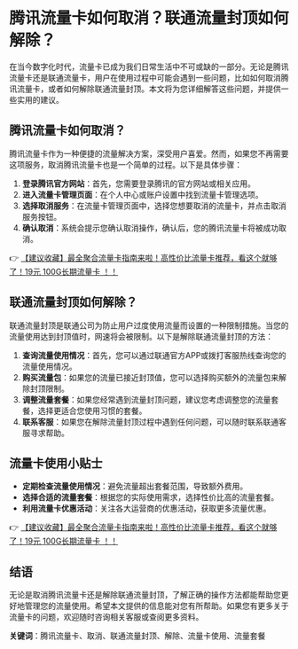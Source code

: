 # 腾讯流量卡如何取消？联通流量封顶如何解除？

在当今数字化时代，流量卡已成为我们日常生活中不可或缺的一部分。无论是腾讯流量卡还是联通流量卡，用户在使用过程中可能会遇到一些问题，比如如何取消腾讯流量卡，或者如何解除联通流量封顶。本文将为您详细解答这些问题，并提供一些实用的建议。

## 腾讯流量卡如何取消？

腾讯流量卡作为一种便捷的流量解决方案，深受用户喜爱。然而，如果您不再需要这项服务，取消腾讯流量卡也是一个简单的过程。以下是具体步骤：

1. **登录腾讯官方网站**：首先，您需要登录腾讯的官方网站或相关应用。
2. **进入流量卡管理页面**：在个人中心或账户设置中找到流量卡管理选项。
3. **选择取消服务**：在流量卡管理页面中，选择您想要取消的流量卡，并点击取消服务按钮。
4. **确认取消**：系统会提示您确认取消操作，确认后，您的腾讯流量卡将被成功取消。

👉 [【建议收藏】最全聚合流量卡指南来啦！高性价比流量卡推荐，看这个就够了！19元 100G长期流量卡 ！！](https://bit.ly/Liuliangka)

## 联通流量封顶如何解除？

联通流量封顶是联通公司为防止用户过度使用流量而设置的一种限制措施。当您的流量使用达到封顶值时，网速将会被限制。以下是解除联通流量封顶的方法：

1. **查询流量使用情况**：首先，您可以通过联通官方APP或拨打客服热线查询您的流量使用情况。
2. **购买流量包**：如果您的流量已接近封顶值，您可以选择购买额外的流量包来解除封顶限制。
3. **调整流量套餐**：如果您经常遇到流量封顶问题，建议您考虑调整您的流量套餐，选择更适合您使用习惯的套餐。
4. **联系客服**：如果您在解除流量封顶过程中遇到任何问题，可以随时联系联通客服寻求帮助。

## 流量卡使用小贴士

- **定期检查流量使用情况**：避免流量超出套餐范围，导致额外费用。
- **选择合适的流量套餐**：根据您的实际使用需求，选择性价比高的流量套餐。
- **利用流量卡优惠活动**：关注各大运营商的优惠活动，获取更多流量优惠。

👉 [【建议收藏】最全聚合流量卡指南来啦！高性价比流量卡推荐，看这个就够了！19元 100G长期流量卡 ！！](https://bit.ly/Liuliangka)

## 结语

无论是取消腾讯流量卡还是解除联通流量封顶，了解正确的操作方法都能帮助您更好地管理您的流量使用。希望本文提供的信息能对您有所帮助。如果您有更多关于流量卡的问题，欢迎随时咨询相关客服或查阅更多资料。

**关键词**：腾讯流量卡、取消、联通流量封顶、解除、流量卡使用、流量套餐